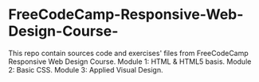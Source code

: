 # FreeCodeCamp-Responsive-Web-Design-Course-
This repo contain sources code and exercises' files from FreeCodeCamp Responsive Web Design Course. 
Module 1: HTML & HTML5 basis.
Module 2: Basic CSS.
Module 3: Applied Visual Design.
